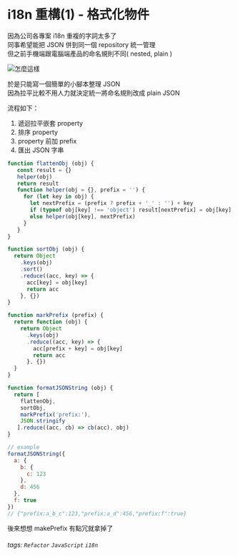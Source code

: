 # i18n 重構(1) - 格式化物件

因為公司各專案 i18n 重複的字詞太多了<br/>
同事希望能把 JSON 併到同一個 repository 統一管理<br/>
但之前手機端跟電腦端產品的命名規則不同( nested, plain )

![怎麼這樣](https://i.imgur.com/r1a2v65.png)

於是只能寫一個簡單的小腳本整理 JSON<br/>
因為拉平比較不用人力就決定統一將命名規則改成 plain JSON

流程如下：
1. 遞迴拉平嵌套 property
2. 排序 property
3. property 前加 prefix
4. 匯出 JSON 字串

```javascript
function flattenObj (obj) {
   const result = {}
   helper(obj)
   return result
   function helper(obj = {}, prefix = '') {
     for (let key in obj) {
       let nextPrefix = (prefix ? prefix + '_' : '') + key
       if (typeof obj[key] !== 'object') result[nextPrefix] = obj[key]
       else helper(obj[key], nextPrefix)
     }
   }
}

function sortObj (obj) {
  return Object
    .keys(obj)
    .sort()
    .reduce((acc, key) => {
      acc[key] = obj[key]
      return acc
    }, {})
}

function markPrefix (prefix) {
  return function (obj) {
    return Object
      .keys(obj)
      .reduce((acc, key) => {
        acc[prefix + key] = obj[key]
        return acc
      }, {})
  }
}

function formatJSONString (obj) {
  return [
    flattenObj,
    sortObj,
    markPrefix('prefix:'),
    JSON.stringify
   ].reduce((acc, cb) => cb(acc), obj)
}

// example
formatJSONString({
  a: {
    b: {
      c: 123
    },
    d: 456
  },
  f: true
})
// {"prefix:a_b_c":123,"prefix:a_d":456,"prefix:f":true}
```
後來想想 makePrefix 有點冗就拿掉了

###### tags: `Refactor` `JavaScript` `i18n`